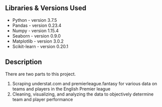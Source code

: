 ## Libraries & Versions Used
* Python - version 3.7.5
* Pandas - version 0.23.4
* Numpy - version 1.15.4
* Seaborn - version 0.9.0
* Matplotlib - version 3.0.2
* Scikit-learn - version 0.20.1

## Description
There are two parts to this project.
1) Scraping understat.com and premierleague.fantasy for various data on teams and players in the English Premier league
2) Cleaning, visualizing, and analyzing the data to objectively determine team and player performance
